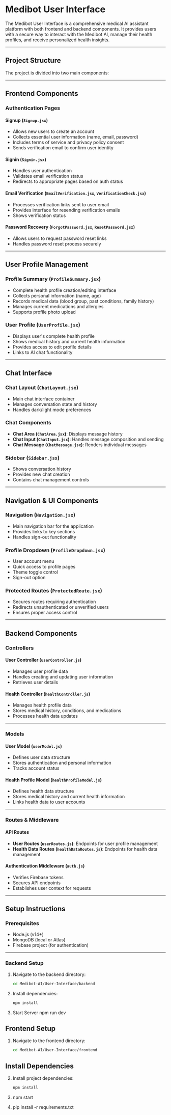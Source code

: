 # Medibot User Interface

The Medibot User Interface is a comprehensive medical AI assistant platform with both frontend and backend components. It provides users with a secure way to interact with the Medibot AI, manage their health profiles, and receive personalized health insights.

---

## Project Structure

The project is divided into two main components:  


---

## Frontend Components

### Authentication Pages

#### Signup (`Signup.jsx`)
- Allows new users to create an account  
- Collects essential user information (name, email, password)  
- Includes terms of service and privacy policy consent  
- Sends verification email to confirm user identity  

#### Signin (`Signin.jsx`)
- Handles user authentication  
- Validates email verification status  
- Redirects to appropriate pages based on auth status  

#### Email Verification (`EmailVerification.jsx`, `VerificationCheck.jsx`)
- Processes verification links sent to user email  
- Provides interface for resending verification emails  
- Shows verification status  

#### Password Recovery (`ForgotPassword.jsx`, `ResetPassword.jsx`)
- Allows users to request password reset links  
- Handles password reset process securely  

---

## User Profile Management

### Profile Summary (`ProfileSummary.jsx`)
- Complete health profile creation/editing interface  
- Collects personal information (name, age)  
- Records medical data (blood group, past conditions, family history)  
- Manages current medications and allergies  
- Supports profile photo upload  

### User Profile (`UserProfile.jsx`)
- Displays user's complete health profile  
- Shows medical history and current health information  
- Provides access to edit profile details  
- Links to AI chat functionality  

---

## Chat Interface

### Chat Layout (`ChatLayout.jsx`)
- Main chat interface container  
- Manages conversation state and history  
- Handles dark/light mode preferences  

### Chat Components
- **Chat Area (`ChatArea.jsx`)**: Displays message history  
- **Chat Input (`ChatInput.jsx`)**: Handles message composition and sending  
- **Chat Message (`ChatMessage.jsx`)**: Renders individual messages  

### Sidebar (`Sidebar.jsx`)
- Shows conversation history  
- Provides new chat creation  
- Contains chat management controls  

---

## Navigation & UI Components

### Navigation (`Navigation.jsx`)
- Main navigation bar for the application  
- Provides links to key sections  
- Handles sign-out functionality  

### Profile Dropdown (`ProfileDropdown.jsx`)
- User account menu  
- Quick access to profile pages  
- Theme toggle control  
- Sign-out option  

### Protected Routes (`ProtectedRoute.jsx`)
- Secures routes requiring authentication  
- Redirects unauthenticated or unverified users  
- Ensures proper access control  

---

## Backend Components

### Controllers

#### User Controller (`userController.js`)
- Manages user profile data  
- Handles creating and updating user information  
- Retrieves user details  

#### Health Controller (`healthController.js`)
- Manages health profile data  
- Stores medical history, conditions, and medications  
- Processes health data updates  

---

### Models

#### User Model (`userModel.js`)
- Defines user data structure  
- Stores authentication and personal information  
- Tracks account status  

#### Health Profile Model (`healthProfileModel.js`)
- Defines health data structure  
- Stores medical history and current health information  
- Links health data to user accounts  

---

### Routes & Middleware

#### API Routes
- **User Routes (`userRoutes.js`)**: Endpoints for user profile management  
- **Health Data Routes (`healthDataRoutes.js`)**: Endpoints for health data management  

#### Authentication Middleware (`auth.js`)
- Verifies Firebase tokens  
- Secures API endpoints  
- Establishes user context for requests  

---

## Setup Instructions

### Prerequisites
- Node.js (v14+)  
- MongoDB (local or Atlas)  
- Firebase project (for authentication)  

---

### Backend Setup

1. Navigate to the backend directory:  
   ```sh
   cd Medibot-AI/User-Interface/backend

2. Install dependencies:  
   ```sh
   npm install

3. Start Server
   npm run dev
## Frontend Setup

1. Navigate to the frontend directory:  
   ```sh
   cd Medibot-AI/User-Interface/frontend
## Install Dependencies

2. Install project dependencies:  
   ```sh
   npm install

3. npm start

4. pip install -r requirements.txt



